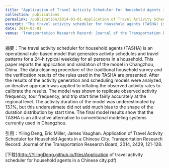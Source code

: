 ```yaml
---
title: "Application of Travel Activity Scheduler for Household Agents in a Chinese City"
collection: publications
permalink: /publication/2014-03-01-Application of Travel Activity Scheduler for Household Agents in a Chinese City
excerpt: 'The travel activity scheduler for household agents (TASHA) is an operational rule-based model that generates activity schedules and travel patterns for a 24-h typical weekday for all persons in a household. This paper reports the application and validation of the model in Changzhou, China. The data cleaning procedure of the traditional household survey and the verification results of the rules used in the TASHA are presented. After the results of the activity generation and scheduling models were analyzed, an iterative approach was applied to inflating the observed activity rates to calibrate the results. The model was shown to replicate observed activity frequency, tour frequency, and trip start time fairly accurately at the regional level. The activity duration of the model was underestimated by 13.1%, but this underestimate did not add much bias to the shape of the duration distribution by start time. The final model results show that the TASHA is an attractive alternative to conventional modeling systems currently used in Changzhou.'
date: 2014-03-01
venue: 'Transportation Research Record: Journal of the Transportation Research Board'
---
```

摘要：The travel activity scheduler for household agents (TASHA) is an operational rule-based model that generates activity schedules and travel patterns for a 24-h typical weekday for all persons in a household. This paper reports the application and validation of the model in Changzhou, China. The data cleaning procedure of the traditional household survey and the verification results of the rules used in the TASHA are presented. After the results of the activity generation and scheduling models were analyzed, an iterative approach was applied to inflating the observed activity rates to calibrate the results. The model was shown to replicate observed activity frequency, tour frequency, and trip start time fairly accurately at the regional level. The activity duration of the model was underestimated by 13.1%, but this underestimate did not add much bias to the shape of the duration distribution by start time. The final model results show that the TASHA is an attractive alternative to conventional modeling systems currently used in Changzhou.

引用：Yiling Deng, Eric Miller, James Vaughan. Application of Travel Activity Scheduler for Household Agents in a Chinese City. Transportation Research Record: Journal of the Transportation Research Board, 2014, 2429, 121-128.

[下载](http://YilingDeng.github.io/files/Application of travel activity scheduler for household agents in a Chinese city.pdf)